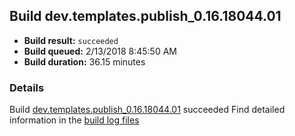 ## Build dev.templates.publish_0.16.18044.01
- **Build result:** `succeeded`
- **Build queued:** 2/13/2018 8:45:50 AM
- **Build duration:** 36.15 minutes
### Details
Build [dev.templates.publish_0.16.18044.01](https://winappstudio.visualstudio.com/web/build.aspx?pcguid=a4ef43be-68ce-4195-a619-079b4d9834c2&builduri=vstfs%3a%2f%2f%2fBuild%2fBuild%2f24961) succeeded
Find detailed information in the [build log files](https://uwpctdiags.blob.core.windows.net/buildlogs/dev.templates.publish_0.16.18044.01_logs.zip)
